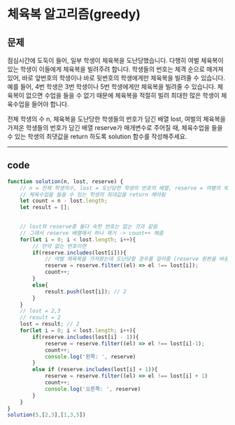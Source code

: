 # 체육복 알고리즘(greedy)

## 문제

점심시간에 도둑이 들어, 일부 학생이 체육복을 도난당했습니다. 다행히 여벌 체육복이 있는 학생이 이들에게 체육복을 빌려주려 합니다. 학생들의 번호는 체격 순으로 매겨져 있어, 바로 앞번호의 학생이나 바로 뒷번호의 학생에게만 체육복을 빌려줄 수 있습니다. 예를 들어, 4번 학생은 3번 학생이나 5번 학생에게만 체육복을 빌려줄 수 있습니다. 체육복이 없으면 수업을 들을 수 없기 때문에 체육복을 적절히 빌려 최대한 많은 학생이 체육수업을 들어야 합니다.

전체 학생의 수 n, 체육복을 도난당한 학생들의 번호가 담긴 배열 lost, 여벌의 체육복을 가져온 학생들의 번호가 담긴 배열 reserve가 매개변수로 주어질 때, 체육수업을 들을 수 있는 학생의 최댓값을 return 하도록 solution 함수를 작성해주세요.

---

## code 

```javascript
function solution(n, lost, reserve) {
    // n = 전체 학생의수, lost = 도난당한 학생의 번호의 배열, reserve = 여별의 체육복을 가져온 학생들의 번호의 배열
    // 체육수업을 들을 수 있는 학생의 최대값을 return 해야됨
    let count = n - lost.length;
    let result = [];
    

    // lost와 reserve중 둘다 속한 번호는 없는 것과 같음
    // 그래서 reserve 배열에서 하나 제거 -> count++ 해줌
    for(let i = 0; i < lost.length; i++){
        // 만약 없는 번호이면
        if(reserve.includes(lost[i])){
            // 여벌 체육복을 가져왔는데 도난당할 경우를 걸러줌 (reserve 원본을 바꿈)
            reserve = reserve.filter((el) => el !== lost[i]); 
            count++;
        }
        else{
            result.push(lost[i]); // 2
        }
    }
    // lost = 2,3
    // result = 2
    lost = result; // 2
    for(let i = 0; i < lost.length; i++){
        if(reserve.includes(lost[i] - 1)){
            reserve = reserve.filter((el) => el !== lost[i]-1);
            count++;
            console.log('왼쪽: ', reserve)
        }
        else if (reserve.includes(lost[i] + 1)){
            reserve = reserve.filter((el) => el !== lost[i] + 1)
            count++;
            console.log('오른쪽: ', reserve)
        }
    }
}
solution(5,[2,3],[1,3,5])
```

